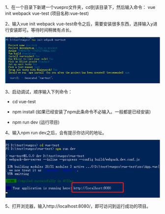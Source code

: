 1、在一个目录下新建一个vuepro文件夹，cd到该目录下，然后输入命令： vue init webpack vue-test   (项目名称:vue-test)

2、输入vue init webpack vue-test命令之后，需要安装很多东西，选择输入y进行安装即可。等待时间稍微有点长。

![](https://github.com/LiangYurong/imageHouse/blob/master/%E5%9B%BE%E7%89%87%E5%BA%93/001.png)

3、启动调试，顺序输入下列命令：

- cd vue-test

- npm install (如果已经安装了npm此条命令不必输入。一般都是已经安装)

- npm run dev (运行项目)

4、输入npm run dev之后，会有提示你访问的地址。

![](https://github.com/LiangYurong/imageHouse/blob/master/%E5%9B%BE%E7%89%87%E5%BA%93/002.png)

5、打开浏览器，输入http://localhost:8080/，即可访问到运行成功的项目。


